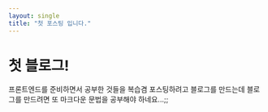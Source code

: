 ```yaml
---
layout: single
title: "첫 포스팅 입니다."
---
```


# 첫 블로그!

프론트엔드를 준비하면서 공부한 것들을 복습겸 포스팅하려고 블로그를 만드는데 블로그를 만드려면 또 마크다운 문법을 공부해야 하네요...;;
